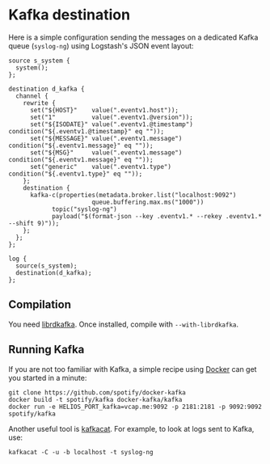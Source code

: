 Kafka destination
=================

Here is a simple configuration sending the messages on a dedicated
Kafka queue (`syslog-ng`) using Logstash's JSON event layout:

```
source s_system {
  system();
};

destination d_kafka {
  channel {
    rewrite {
      set("${HOST}"    value(".eventv1.host"));
      set("1"          value(".eventv1.@version"));
      set("${ISODATE}" value(".eventv1.@timestamp") condition("${.eventv1.@timestamp}" eq ""));
      set("${MESSAGE}" value(".eventv1.message")    condition("${.eventv1.message}" eq ""));
      set("${MSG}"     value(".eventv1.message")    condition("${.eventv1.message}" eq ""));
      set("generic"    value(".eventv1.type")       condition("${.eventv1.type}" eq ""));
    };
    destination {
      kafka-c(properties(metadata.broker.list("localhost:9092")
                       queue.buffering.max.ms("1000"))
            topic("syslog-ng")
            payload("$(format-json --key .eventv1.* --rekey .eventv1.* --shift 9)"));
    };
  };
};

log {
  source(s_system);
  destination(d_kafka);
};
```

Compilation
-----------

You need [librdkafka](https://github.com/edenhill/librdkafka/). Once
installed, compile with `--with-librdkafka`.

Running Kafka
-------------

If you are not too familiar with Kafka, a simple recipe using
[Docker](http://docker.io) can get you started in a minute:

```
git clone https://github.com/spotify/docker-kafka
docker build -t spotify/kafka docker-kafka/kafka
docker run -e HELIOS_PORT_kafka=vcap.me:9092 -p 2181:2181 -p 9092:9092 spotify/kafka
```

Another useful tool is
[kafkacat](https://github.com/edenhill/kafkacat). For example, to look
at logs sent to Kafka, use:

```
kafkacat -C -u -b localhost -t syslog-ng
```
